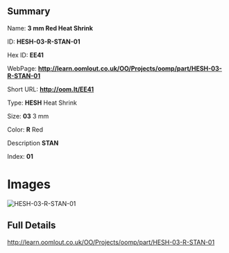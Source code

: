 

## Summary
 
Name: __3 mm Red Heat Shrink__

ID: __HESH-03-R-STAN-01__

Hex ID: __EE41__

WebPage: __http://learn.oomlout.co.uk/OO/Projects/oomp/part/HESH-03-R-STAN-01__

Short URL: __http://oom.lt/EE41__


Type: __HESH__ Heat Shrink 

Size: __03__ 3 mm 

Color: __R__ Red 

Description __STAN__  

Index: __01__


# Images
![HESH-03-R-STAN-01](http://oomlout.com/oomp-gen/parts/HESH-03-R-STAN-01/HESH-03-R-STAN-01_420.jpg)



## Full Details

 http://learn.oomlout.co.uk/OO/Projects/oomp/part/HESH-03-R-STAN-01















